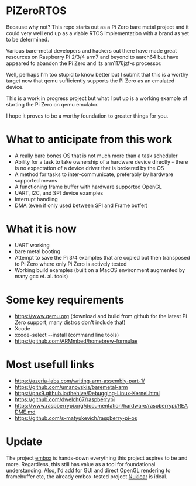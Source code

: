 # PiZeroRTOS
Because why not? This repo starts out as a Pi Zero bare metal project and it could very well end up as a viable RTOS implementation with a brand as yet to be determined.

Various bare-metal developers and hackers out there have made great resources on Raspberry Pi 2/3/4 arm7 and beyond to aarch64 but have appeared to abandon the Pi Zero and its arm1176jzf-s processor.

Well, perhaps I'm too stupid to know better but I submit that this is a worthy target now that qemu sufficiently supports the Pi Zero as an emulated device.

This is a work in progress project but what I put up is a working example of starting the Pi Zero on qemu emulator.

I hope it proves to be a worthy foundation to greater things for you.

# What to anticipate from this work

* A really bare bones OS that is not much more than a task scheduler
* Ability for a task to take ownership of a hardware device directly - there is no expectation of a device driver that is brokered by the OS
* A method for tasks to inter-communicate, preferably by hardware supported means
* A functioning frame buffer with hardware supported OpenGL
* UART, I2C, and SPI device examples
* Interrupt handling
* DMA (even if only used between SPI and Frame buffer)

# What it is now
* UART working
* bare metal booting
* Attempt to save the Pi 3/4 examples that are copied but then transposed to Pi Zero where only Pi Zero is actively tested
* Working build examples (built on a MacOS environment augmented by many gcc et. al. tools)

# Some key requirements
- https://www.qemu.org (download and build from github for the latest Pi Zero support, many distros don't include that)
- Xcode 
- xcode-select --install (command line tools)
- https://github.com/ARMmbed/homebrew-formulae

# Most usefull links
- https://azeria-labs.com/writing-arm-assembly-part-1/
- https://github.com/umanovskis/baremetal-arm
- https://pnx9.github.io/thehive/Debugging-Linux-Kernel.html
- https://github.com/dwelch67/raspberrypi
- https://www.raspberrypi.org/documentation/hardware/raspberrypi/README.md
- https://github.com/s-matyukevich/raspberry-pi-os

# Update

The project [embox](https://github.com/embox/embox) is hands-down everything this project aspires to be and more.  Regardless, this still has value as a tool for foundational understanding.  Also, I'd add for GUI and direct OpenGL rendering to framebuffer etc, the already embox-tested project [Nuklear](https://github.com/Immediate-Mode-UI/Nuklear) is ideal.
